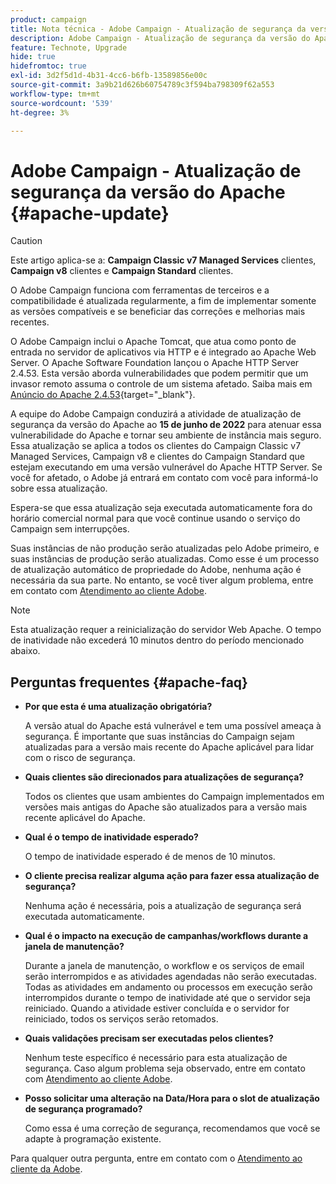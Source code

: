 ```yaml
---
product: campaign
title: Nota técnica - Adobe Campaign - Atualização de segurança da versão Apache
description: Adobe Campaign - Atualização de segurança da versão do Apache
feature: Technote, Upgrade
hide: true
hidefromtoc: true
exl-id: 3d2f5d1d-4b31-4cc6-b6fb-13589856e00c
source-git-commit: 3a9b21d626b60754789c3f594ba798309f62a553
workflow-type: tm+mt
source-wordcount: '539'
ht-degree: 3%

---
```


# Adobe Campaign - Atualização de segurança da versão do Apache {#apache-update}

>[!CAUTION]
>Este artigo aplica-se a: **Campaign Classic v7 Managed Services** clientes, **Campaign v8** clientes e **Campaign Standard** clientes.

O Adobe Campaign funciona com ferramentas de terceiros e a compatibilidade é atualizada regularmente, a fim de implementar somente as versões compatíveis e se beneficiar das correções e melhorias mais recentes.

O Adobe Campaign inclui o Apache Tomcat, que atua como ponto de entrada no servidor de aplicativos via HTTP e é integrado ao Apache Web Server. O Apache Software Foundation lançou o Apache HTTP Server 2.4.53. Esta versão aborda vulnerabilidades que podem permitir que um invasor remoto assuma o controle de um sistema afetado. Saiba mais em [Anúncio do Apache 2.4.53](https://downloads.apache.org/httpd/Announcement2.4.html){target="_blank"}.

A equipe do Adobe Campaign conduzirá a atividade de atualização de segurança da versão do Apache ao **15 de junho de 2022** para atenuar essa vulnerabilidade do Apache e tornar seu ambiente de instância mais seguro. Essa atualização se aplica a todos os clientes do Campaign Classic v7 Managed Services, Campaign v8 e clientes do Campaign Standard que estejam executando em uma versão vulnerável do Apache HTTP Server. Se você for afetado, o Adobe já entrará em contato com você para informá-lo sobre essa atualização.

Espera-se que essa atualização seja executada automaticamente fora do horário comercial normal para que você continue usando o serviço do Campaign sem interrupções.

Suas instâncias de não produção serão atualizadas pelo Adobe primeiro, e suas instâncias de produção serão atualizadas. Como esse é um processo de atualização automático de propriedade do Adobe, nenhuma ação é necessária da sua parte. No entanto, se você tiver algum problema, entre em contato com [Atendimento ao cliente Adobe](https://experienceleague.adobe.com/?support-solution=Campaign#support).


>[!NOTE]
>Esta atualização requer a reinicialização do servidor Web Apache. O tempo de inatividade não excederá 10 minutos dentro do período mencionado abaixo.
> 

## Perguntas frequentes {#apache-faq}

* **Por que esta é uma atualização obrigatória?**

  A versão atual do Apache está vulnerável e tem uma possível ameaça à segurança. É importante que suas instâncias do Campaign sejam atualizadas para a versão mais recente do Apache aplicável para lidar com o risco de segurança.

* **Quais clientes são direcionados para atualizações de segurança?**

  Todos os clientes que usam ambientes do Campaign implementados em versões mais antigas do Apache são atualizados para a versão mais recente aplicável do Apache.

* **Qual é o tempo de inatividade esperado?**

  O tempo de inatividade esperado é de menos de 10 minutos.

* **O cliente precisa realizar alguma ação para fazer essa atualização de segurança?**

  Nenhuma ação é necessária, pois a atualização de segurança será executada automaticamente.

* **Qual é o impacto na execução de campanhas/workflows durante a janela de manutenção?**

  Durante a janela de manutenção, o workflow e os serviços de email serão interrompidos e as atividades agendadas não serão executadas. Todas as atividades em andamento ou processos em execução serão interrompidos durante o tempo de inatividade até que o servidor seja reiniciado. Quando a atividade estiver concluída e o servidor for reiniciado, todos os serviços serão retomados.

* **Quais validações precisam ser executadas pelos clientes?**

  Nenhum teste específico é necessário para esta atualização de segurança. Caso algum problema seja observado, entre em contato com [Atendimento ao cliente Adobe](https://experienceleague.adobe.com/?support-solution=Campaign#support).


* **Posso solicitar uma alteração na Data/Hora para o slot de atualização de segurança programado?**

  Como essa é uma correção de segurança, recomendamos que você se adapte à programação existente.


Para qualquer outra pergunta, entre em contato com o [Atendimento ao cliente da Adobe](https://experienceleague.adobe.com/?support-solution=Campaign#support).
